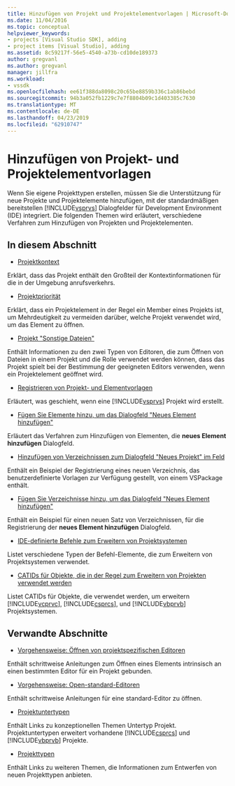 ```yaml
---
title: Hinzufügen von Projekt und Projektelementvorlagen | Microsoft-Dokumentation
ms.date: 11/04/2016
ms.topic: conceptual
helpviewer_keywords:
- projects [Visual Studio SDK], adding
- project items [Visual Studio], adding
ms.assetid: 8c59217f-56e5-4540-a73b-cd10de189373
author: gregvanl
ms.author: gregvanl
manager: jillfra
ms.workload:
- vssdk
ms.openlocfilehash: ee61f388da8098c20c65be8859b336c1ab86bebd
ms.sourcegitcommit: 94b3a052fb1229c7e7f8804b09c1d403385c7630
ms.translationtype: MT
ms.contentlocale: de-DE
ms.lasthandoff: 04/23/2019
ms.locfileid: "62910747"
---
```

# <a name="add-project-and-project-item-templates"></a>Hinzufügen von Projekt- und Projektelementvorlagen
Wenn Sie eigene Projekttypen erstellen, müssen Sie die Unterstützung für neue Projekte und Projektelemente hinzufügen, mit der standardmäßigen bereitstellen [!INCLUDE[vsprvs](../../code-quality/includes/vsprvs_md.md)] Dialogfelder für Development Environment (IDE) integriert. Die folgenden Themen wird erläutert, verschiedene Verfahren zum Hinzufügen von Projekten und Projektelementen.

## <a name="in-this-section"></a>In diesem Abschnitt
- [Projektkontext](../../extensibility/internals/project-context.md)

 Erklärt, dass das Projekt enthält den Großteil der Kontextinformationen für die in der Umgebung anrufsverkehrs.

- [Projektpriorität](../../extensibility/internals/project-priority.md)

 Erklärt, dass ein Projektelement in der Regel ein Member eines Projekts ist, um Mehrdeutigkeit zu vermeiden darüber, welche Projekt verwendet wird, um das Element zu öffnen.

- [Projekt "Sonstige Dateien"](../../extensibility/internals/miscellaneous-files-project.md)

 Enthält Informationen zu den zwei Typen von Editoren, die zum Öffnen von Dateien in einem Projekt und die Rolle verwendet werden können, dass das Projekt spielt bei der Bestimmung der geeigneten Editors verwenden, wenn ein Projektelement geöffnet wird.

- [Registrieren von Projekt- und Elementvorlagen](../../extensibility/internals/registering-project-and-item-templates.md)

 Erläutert, was geschieht, wenn eine [!INCLUDE[vsprvs](../../code-quality/includes/vsprvs_md.md)] Projekt wird erstellt.

- [Fügen Sie Elemente hinzu, um das Dialogfeld "Neues Element hinzufügen"](../../extensibility/internals/adding-items-to-the-add-new-item-dialog-boxes.md)

 Erläutert das Verfahren zum Hinzufügen von Elementen, die **neues Element hinzufügen** Dialogfeld.

- [Hinzufügen von Verzeichnissen zum Dialogfeld "Neues Projekt" im Feld](../../extensibility/internals/adding-directories-to-the-new-project-dialog-box.md)

 Enthält ein Beispiel der Registrierung eines neuen Verzeichnis, das benutzerdefinierte Vorlagen zur Verfügung gestellt, von einem VSPackage enthält.

- [Fügen Sie Verzeichnisse hinzu, um das Dialogfeld "Neues Element hinzufügen"](../../extensibility/internals/adding-directories-to-the-add-new-item-dialog-box.md)

 Enthält ein Beispiel für einen neuen Satz von Verzeichnissen, für die Registrierung der **neues Element hinzufügen** Dialogfeld.

- [IDE-definierte Befehle zum Erweitern von Projektsystemen](../../extensibility/internals/ide-defined-commands-for-extending-project-systems.md)

 Listet verschiedene Typen der Befehl-Elemente, die zum Erweitern von Projektsystemen verwendet.

- [CATIDs für Objekte, die in der Regel zum Erweitern von Projekten verwendet werden](../../extensibility/internals/catids-for-objects-that-are-typically-used-to-extend-projects.md)

 Listet CATIDs für Objekte, die verwendet werden, um erweitern [!INCLUDE[vcprvc](../../code-quality/includes/vcprvc_md.md)], [!INCLUDE[csprcs](../../data-tools/includes/csprcs_md.md)], und [!INCLUDE[vbprvb](../../code-quality/includes/vbprvb_md.md)] Projektsystemen.

## <a name="related-sections"></a>Verwandte Abschnitte
- [Vorgehensweise: Öffnen von projektspezifischen Editoren](../../extensibility/how-to-open-project-specific-editors.md)

 Enthält schrittweise Anleitungen zum Öffnen eines Elements intrinsisch an einen bestimmten Editor für ein Projekt gebunden.

- [Vorgehensweise: Open-standard-Editoren](../../extensibility/how-to-open-standard-editors.md)

 Enthält schrittweise Anleitungen für eine standard-Editor zu öffnen.

- [Projektuntertypen](../../extensibility/internals/project-subtypes.md)

 Enthält Links zu konzeptionellen Themen Untertyp Projekt. Projektuntertypen erweitert vorhandene [!INCLUDE[csprcs](../../data-tools/includes/csprcs_md.md)] und [!INCLUDE[vbprvb](../../code-quality/includes/vbprvb_md.md)] Projekte.

- [Projekttypen](../../extensibility/internals/project-types.md)

 Enthält Links zu weiteren Themen, die Informationen zum Entwerfen von neuen Projekttypen anbieten.